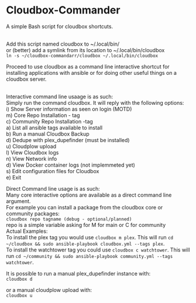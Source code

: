 # Cloudbox-Commander
 A simple Bash script for cloudbox shortcuts.  <br /> <br />

Add this script named cloudbox to ~/.local/bin/ <br />
or (better) add a symlink from its location to  ~/.local/bin/cloudbox<br />
`ln -s ~/cloudbox-commandarr/cloudbox ~/.local/bin/cloudbox`

Proceed to use cloudbox as a command line interactive shortcut for installing applications with ansible or for doing other useful things on a cloudbox server. <br /> <br />

Interactive command line usaage is as such:  <br />
Simply run the command cloudbox. It will reply with the following options: <br />
 i) Show Server information as seen on login (MOTD) <br />
 m) Core Repo Installation - tag <br />
 c) Community Repo Installation -tag <br />
 a) List all ansible tags available to install<br />
 b) Run a manual Cloudbox Backup<br />
 d) Dedupe with plex_dupefinder (must be installed) <br />
 u) Cloudplow upload <br />
 l) View Cloudbox logs<br />
 n) View Network info<br />
 d) View Docker container logs (not implemmeted yet)<br />
 s) Edit configuration files for Cloudbox<br />
 e) Exit <br />


Direct Command line usage is as such: <br />
Many core interactive options are available as a direct command line argument. <br />
For example you can install a package from the cloudbox core or community packages: <br />
`cloudbox repo tagname (debug - optional/planned)` <br />
repo is a simple variable asking for M for main or C for community <br />
Actual Examples: <br />
To install the plex tag you would use `cloudbox m plex`. This will run `cd ~/cloudbox && sudo ansible-playbook cloudbox.yml --tags plex`. <br />
To install the watchtower tag you could use `cloudbox c watchtower`. This will run `cd ~/community && sudo ansible-playbook community.yml --tags watchtower`. <br />

It is possible to run a manual plex_dupefinder instance with: <br />
`cloudbox d`

or a manual cloudplow upload with:<br />
`cloudbox u`
